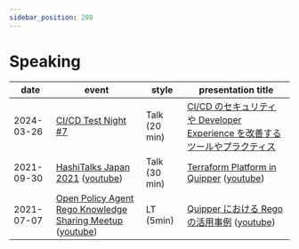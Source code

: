 ```yaml
---
sidebar_position: 200
---
```


# Speaking

date | event | style | presentation title
--- | --- | --- | ---
2024-03-26 | [CI/CD Test Night #7](https://testnight.connpass.com/event/311263/) | Talk (20 min) | [CI/CD のセキュリティや Developer Experience を改善するツールやプラクティス](https://docs.google.com/presentation/d/1rN4kTtvErrheZ3SXNr49XUHbiGIoorpfiLGXjLt5vsc/edit?usp=sharing)
2021-09-30 | [HashiTalks Japan 2021](https://events.hashicorp.com/hashitalksjapan) ([youtube](https://www.youtube.com/watch?v=Cl9S-uzkuLc)) | Talk (30 min) | [Terraform Platform in Quipper](https://speakerdeck.com/szksh/terraform-platform-in-quipper) ([youtube](https://www.youtube.com/watch?v=KpYwcwxnzbY))
2021-07-07 | [Open Policy Agent Rego Knowledge Sharing Meetup](https://mercari.connpass.com/event/211073/) ([youtube](https://youtu.be/0YpJhrz6L0A)) | LT (5min) | [Quipper における Rego の活用事例](https://gist.github.com/suzuki-shunsuke/9372337aa62a6f8394bb136582ec068e) ([youtube](https://youtu.be/0YpJhrz6L0A?t=870))
